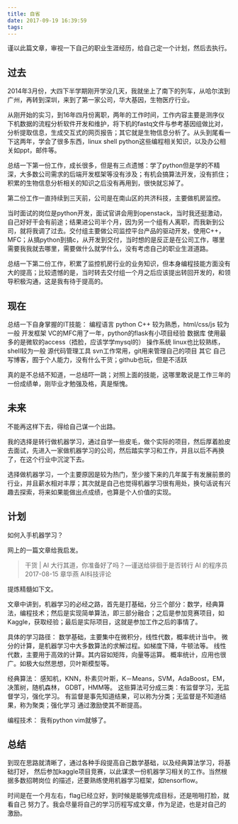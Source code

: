 ```yaml
---
title: 自省
date: 2017-09-19 16:39:59
tags:
---
```


谨以此篇文章，审视一下自己的职业生涯经历，给自己定一个计划，然后去执行。

## 过去

2014年3月份，大四下半学期刚开学没几天，我就坐上了南下的列车，从哈尔滨到广州，再转到深圳，来到了第一家公司，华大基因，生物医疗行业。

从刚开始的实习，到16年四月份离职，两年的工作时间，工作内容主要是测序仪下机数据的流程分析软件开发和维护，将下机的fastq文件与参考基因组做比对，分析提取信息，生成交互式的网页报告；其它就是生物信息分析了。从头到尾看一下这两年，学会了很多东西，linux shell python这些编程相关知识，以及办公相关如ppt，邮件等。

总结一下第一份工作，成长很多，但是有三点遗憾：学了python但是学的不精深，大多数公司需求的后端开发框架等没有涉及；有机会搞算法开发，没有抓住；积累的生物信息分析相关的知识之后没有再用到，很快就忘掉了。

第二份工作一直持续到三天前，公司是在南山区的共济科技，主要做机房监控。

当时面试的岗位是python开发，面试官讲会用到openstack，当时我还挺激动，自己好好干会有前途；结果进公司半个月，因为另一个组有人离职，而我新到公司，就将我调了过去。交付组主要做公司监控平台产品的驱动开发，使用C++，MFC；从搞python到搞c，从开发到交付，当时想的是反正是在公司工作，哪里需要我我就去哪里，需要做什么就学什么，没有考虑自己的职业生涯道路。

总结一下第二份工作，积累了监控机房行业的业务知识，但本身编程技能方面没有大的提高；比较遗憾的是，当时转去交付组一个月之后应该提出转回开发的，和领导积极沟通，这是我有待于提高的。

## 现在

总结一下自身掌握的IT技能：
编程语言 python C++ 较为熟悉，html/css/js 较为一般
开发框架 VC的MFC用了一年，python的flask有小项目经验
数据库 使用最多的是微软的access（捂脸，应该学学mysql的）
操作系统 linux也比较熟练，shell较为一般
源代码管理工具 svn工作常用，git用来管理自己的项目
其它 自己写博客，囿于个人能力，没有什么干货；github也玩，但是不活跃

真的是不总结不知道，一总结吓一跳；对照上面的技能，这哪里敢说是工作三年的一份成绩单，刚毕业才勉强及格，真是惭愧。

## 未来

不能再这样下去，得给自己谋一个出路。

我的选择是转行做机器学习，通过自学一些皮毛，做个实际的项目，然后厚着脸皮去面试，先进入一家做机器学习的公司，然后踏实学习和工作，并且以后不再换了，在这个行业中沉淀下去。

选择做机器学习，一个主要原因是较为热门，至少接下来的几年属于有发展前景的行业，并且薪水相对丰厚；其次就是自己也觉得机器学习很有用处，换句话说有兴趣去探索，将来如果能做出点成绩，也算是个人价值的实现。

## 计划

如何入手机器学习？

网上的一篇文章给我启发。
>干货 | AI 大行其道，你准备好了吗？—谨送给徘徊于是否转行 AI 的程序员 2017-08-15 章华燕 AI科技评论

提炼精髓如下文。

文章中讲到，机器学习的必经之路，首先是打基础，分三个部分：数学，经典算法，编程技术；然后是实现简单算法，即三部分融合；之后是参加竞赛项目，如Kaggle，获取经验；最后是实际项目，这就是参加工作之后的事情了。

具体的学习路径：
数学基础，主要集中在微积分，线性代数，概率统计当中。
微分的计算，是机器学习中大多数算法的求解过程。如梯度下降，牛顿法等。
线性代数，主要用于高效的计算。其内容如矩阵，向量等运算。
概率统计，应用也很广。如极大似然思想，贝叶斯模型等。

经典算法：
感知机，KNN，朴素贝叶斯，K－Means，SVM，AdaBoost，EM，决策树，随机森林，
GDBT，HMM等。
这些算法可分成三类：有监督学习，无监督学习，强化学习。
有监督是事先知道结果，可以称为分类；无监督是不知道结果，称为聚类；强化学习
通过激励使其不断提高。

编程技术：
我有python vim就够了。

## 总结

到现在思路就清晰了，通过各种手段提高自己数学基础，以及经典算法学习，将基础打好，
然后参加kaggle项目竞赛，以此谋求一份机器学习相关的工作。当然根据多数招聘岗位
的描述，还要熟练使用机器学习框架，如tensorflow。

时间是在一个月左右，flag已经立好，到时候是能够完成目标，还是啪啪打脸，就看自己
努力了。我会尽量将自己的学习历程写成文章，作为足迹，也是对自己的激励。
